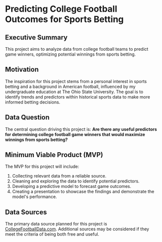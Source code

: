 # Predicting College Football Outcomes for Sports Betting

## Executive Summary
This project aims to analyze data from college football teams to predict game winners, optimizing potential winnings from sports betting.

## Motivation
The inspiration for this project stems from a personal interest in sports betting and a background in American football, influenced by my undergraduate education at The Ohio State University. The goal is to identify trends and predictors within historical sports data to make more informed betting decisions.

## Data Question
The central question driving this project is: **Are there any useful predictors for determining college football game winners that would maximize winnings from sports betting?**

## Minimum Viable Product (MVP)
The MVP for this project will include:
1. Collecting relevant data from a reliable source.
2. Cleaning and exploring the data to identify potential predictors.
3. Developing a predictive model to forecast game outcomes.
4. Creating a presentation to showcase the findings and demonstrate the model's performance.


## Data Sources
The primary data source planned for this project is [CollegeFootballData.com](https://collegefootballdata.com). Additional sources may be considered if they meet the criteria of being both free and useful.

